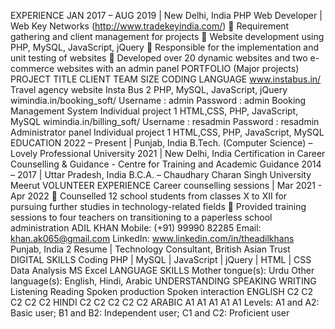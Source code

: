 EXPERIENCE
JAN 2017 – AUG 2019 | New Delhi, India
PHP Web Developer | Web Key Networks (http://www.tradekeyindia.com/)
 Requirement gathering and client management for projects
 Website development using PHP, MySQL, JavaScript, jQuery
 Responsible for the implementation and unit testing of websites
 Developed over 20 dynamic websites and two e-commerce websites with an admin panel
PORTFOLIO (Major projects)
PROJECT TITLE CLIENT TEAM SIZE CODING LANGUAGE
www.instabus.in/
Travel agency website
Insta Bus 2 PHP, MySQL, JavaScript, jQuery
wimindia.in/booking_soft/
Username : admin
Password : admin
Booking Management System
Individual project 1 HTML,CSS, PHP, JavaScript, MySQL
wimindia.in/billing_soft/
Username : resadmin
Password : resadmin
Administrator panel
Individual project 1 HTML,CSS, PHP, JavaScript, MySQL
EDUCATION
2022 – Present | Punjab, India
B.Tech. (Computer Science) – Lovely Professional University
2021 | New Delhi, India
Certification in Career Counselling & Guidance - Centre for Training and Academic Guidance
2014 – 2017 | Uttar Pradesh, India
B.C.A. – Chaudhary Charan Singh University Meerut
VOLUNTEER EXPERIENCE
Career counselling sessions | Mar 2021 - Apr 2022
 Counselled 12 school students from classes X to XII for pursuing further studies in technology-related fields
 Provided training sessions to four teachers on transitioning to a paperless school administration
ADIL KHAN Mobile: (+91) 99990 82285
Email: khan.ak065@gmail.com
LinkedIn: www.linkedin.com/in/theadilkhans Punjab, India
2 Resume | Technology Consultant, British Asian Trust
DIGITAL SKILLS
Coding
PHP | MySQL | JavaScript | jQuery | HTML | CSS
Data Analysis
MS Excel
LANGUAGE SKILLS
Mother tongue(s): Urdu
Other language(s): English, Hindi, Arabic
UNDERSTANDING SPEAKING WRITING
Listening Reading Spoken
production
Spoken
interaction
ENGLISH C2 C2 C2 C2 C2
HINDI C2 C2 C2 C2 C2
ARABIC A1 A1 A1 A1 A1
Levels: A1 and A2: Basic user; B1 and B2: Independent user; C1 and C2: Proficient user
